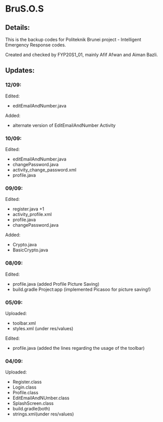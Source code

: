 # BruS.O.S

## Details:
This is the backup codes for Politeknik Brunei project - Intelligent Emergency Response codes.

Created and checked by FYP20S1_01, mainly Afif Afwan and Aiman Bazli.

## Updates: 

### 12/09:

Edited: 
- editEmailAndNumber.java

Added:
- alternate version of EditEmailAndNumber Activity

### 10/09:

Edited: 
- editEmailAndNumber.java
- changePassword.java
- activity_change_password.xml
- profile.java

### 09/09:

Edited:
- register.java +1 
- activity_profile.xml
- profile.java
- changePassword.java

Added:
- Crypto.java
- BasicCrypto.java

### 08/09:

Edited:
- profile.java (added Profile Picture Saving)
- build.gradle Project:app (implemented Picasoo for picture saving!)

### 05/09:

Uploaded:

- toolbar.xml
- styles.xml (under res/values)

Edited:
- profile.java (added the lines regarding the usage of the toolbar) 


### 04/09:

Uploaded:

- Register.class
- Login.class
- Profile.class
- EditEmailAndNUmber.class
- SplashScreen.class
- build.gradle(both)
- strings.xml(under res/values)



